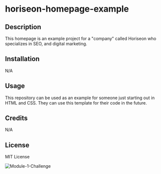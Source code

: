 # horiseon-homepage-example

## Description

This homepage is an example project for a "company" called Horiseon who specializes in SEO, and digital marketing. 

## Installation

N/A

## Usage

This repository can be used as an example for someone just starting out in HTML and CSS. They can use this template for their code in the future.

## Credits

N/A

## License

MIT License


![Module-1-Challenge](https://github.com/MarinaA01/horiseon-homepage-example/assets/68477249/5aebcef9-dc24-4f15-9c15-730730bc76b0)

